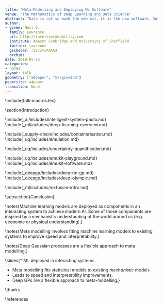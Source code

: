 ```yaml
---
title: "Meta-Modelling and Deploying ML Software"
venue: "The Mathematics of Deep Learning and Data Science"
abstract: "Data is not so much the new oil, it is the new software. Data driven  algorithms are increasingly present in continuously deployed production software. What challenges does this present and how can the mathematical sciences help?"
author:
- given: Neil D.
  family: Lawrence
  url: http://inverseprobability.com
  institute: Amazon Cambridge and University of Sheffield
  twitter: lawrennd
  gscholar: r3SJcvoAAAAJ
  orchid: 
date: 2019-05-23
categories:
- notes
layout: talk
geometry: ["a4paper", "margin=2cm"]
papersize: a4paper
transition: None
---
```


\include{talk-macros.tex}

\section{Introduction}

\include{_ai/includes/intelligent-system-paolo.md}
\include{_ml/includes/deep-learning-overview.md}

<!--\include{_ai/includes/ml-systems-design-long.md}-->
\include{_supply-chain/includes/containerisation.md}
\include{_uq/includes/emulation.md}

\include{_uq/includes/uncertainty-quantification.md}

\include{_uq/includes/emukit-playground.md}
\include{_uq/includes/emukit-software.md}

\include{_deepgp/includes/deep-nn-gp.md}
\include{_deepgp/includes/deep-olympic.md}

\include{_ml/includes/mxfusion-intro.md}


\subsection{Conclusion}

\notes{Machine learning models are deployed as components in an interacting system to achieve modern AI. Some of those components are inspired by a mechanistic understanding of the world around us (e.g. economic or physical understanding).}

\notes{Meta modelling involves fiting machine learning models to existing systems to improve speed and interpretability.}

\notes{Deep Gaussian processes are a flexible approach to meta modelling.}

\slides{* ML deployed in interacting systems.
* Meta modelling fits statistical models to existing *mechanistic* models.
* Leads to speed and interpretability improvements.
* Deep GPs are a flexible approach to meta-modelling.}

\thanks

\references
